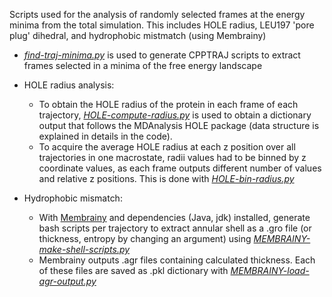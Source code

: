 Scripts used for the analysis of randomly selected frames at the energy minima from the total simulation. This includes HOLE radius, LEU197 'pore plug' dihedral, and hydrophobic mistmatch (using Membrainy)

- [*find-traj-minima.py*](find-traj-minima.py) is used to generate CPPTRAJ scripts to extract frames selected in a minima of the free energy landscape

- HOLE radius analysis: 
  - To obtain the HOLE radius of the protein in each frame of each trajectory, [*HOLE-compute-radius.py*](HOLE-compute-radius.py) is used to obtain a dictionary output that follows the MDAnalysis HOLE package (data structure is explained in details in the code). 
  - To acquire the average HOLE radius at each z position over all trajectories in one macrostate, radii values had to be binned by z coordinate values, as each frame outputs different number of values and relative z positions. This is done with [*HOLE-bin-radius.py*](HOLE-bin-radius.py)

- Hydrophobic mismatch:
  - With [Membrainy](http://www.membrainy.net/) and dependencies (Java, jdk) installed, generate bash scripts per trajectory to extract annular shell as a .gro file (or thickness, entropy by changing an argument) using [*MEMBRAINY-make-shell-scripts.py*](MEMBRAINY-make-shell-scripts.py)
  - Membrainy outputs .agr files containing calculated thickness. Each of these files are saved as .pkl dictionary with [*MEMBRAINY-load-agr-output.py*](MEMBRAINY-load-agr-output.py)
